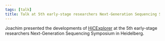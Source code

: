 ```yaml
---
tags: [talk]
title: Talk at 5th early-stage researchers Next-Generation Sequencing Symposium
---
```


Joachim presented the developments of [HiCExplorer](https://hicexplorer.readthedocs.io/en/latest/) at the 5th early-stage researchers Next-Generation Sequencing Symposium in Heidelberg.
